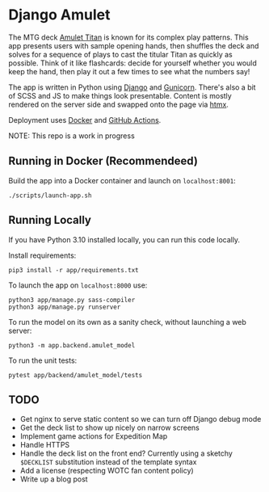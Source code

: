 # Django Amulet

The MTG deck [Amulet Titan][mtggoldfish] is known for its complex play patterns. 
This app presents users with sample opening hands, then shuffles the deck and solves for a sequence of plays to cast the titular Titan as quickly as possible. 
Think of it like flashcards: decide for yourself whether you would keep the hand, then play it out a few times to see what the numbers say!

The app is written in Python using [Django][django] and [Gunicorn][gunicorn]. 
There's also a bit of SCSS and JS to make things look presentable.
Content is mostly rendered on the server side and swapped onto the page via [htmx][htmx]. 

Deployment uses [Docker][docker] and [GitHub Actions][github_actions]. 

NOTE: This repo is a work in progress

## Running in Docker (Recommendeed)

Build the app into a Docker container and launch on `localhost:8001`:
```
./scripts/launch-app.sh
```

## Running Locally

If you have Python 3.10 installed locally, you can run this code locally.

Install requirements:
```
pip3 install -r app/requirements.txt
```

To launch the app on `localhost:8000` use:
```
python3 app/manage.py sass-compiler
python3 app/manage.py runserver
```

To run the model on its own as a sanity check, without launching a web server:
```
python3 -m app.backend.amulet_model
```

To run the unit tests:
```
pytest app/backend/amulet_model/tests
```

## TODO

- Get nginx to serve static content so we can turn off Django debug mode
- Get the deck list to show up nicely on narrow screens
- Implement game actions for Expedition Map
- Handle HTTPS
- Handle the deck list on the front end? Currently using a sketchy `$DECKLIST` substitution instead of the template syntax
- Add a license (respecting WOTC fan content policy)
- Write up a blog post

[docker]: https://www.docker.com/
[gunicorn]: https://gunicorn.org/
[github_actions]: https://docs.github.com/en/actions
[mtggoldfish]: https://www.mtggoldfish.com/archetype/amulet-titan
[django]: https://www.djangoproject.com/
[github]: https://github.com/charles-uno/django-amulet
[blog]: https://charles.uno/amulet-simulation
[htmx]: https://htpx.org
